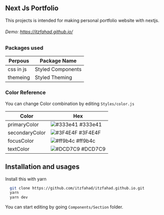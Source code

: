 
## Next Js Portfolio

This projects is intended for making personal portfolio website with nextjs.
###### Demo: https://itzfahad.github.io/


### Packages used

| Perpous       | Package Name      |
| --------------| ------------------|
| css in js     | Styled Components |
| themeing      | Styled Theming    |

### Color Reference
You can change Color combination by editing `Styles/color.js`

| Color             | Hex                                                                |
| ----------------- | ------------------------------------------------------------------ |
| primaryColor      | ![#333e41](https://via.placeholder.com/10/DCD7C9?text=+) #333e41 |
| secondaryColor    | ![#3F4E4F](https://via.placeholder.com/10/333e41?text=+) #3F4E4F |
| focusColor        | ![#ff9b4c](https://via.placeholder.com/10/3F4E4F?text=+) #ff9b4c |
| textColor         | ![#DCD7C9](https://via.placeholder.com/10/ff9b4c?text=+) #DCD7C9 |


## Installation and usages

Install this with yarn

```bash
  git clone https://github.com/itzfahad/itzfahad.github.io.git
  yarn
  yarn dev
```

You can start editing by going `Components/Section` folder.
    